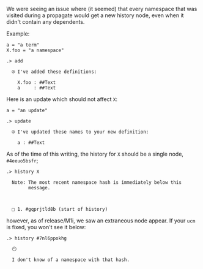 We were seeing an issue where (it seemed) that every namespace that was visited during a propagate would get a new history node, even when it didn't contain any dependents.

Example:
```unison
a = "a term"
X.foo = "a namespace"
```

```ucm
.> add

  ⍟ I've added these definitions:
  
    X.foo : ##Text
    a     : ##Text

```
Here is an update which should not affect `X`:
```unison
a = "an update"
```

```ucm
.> update

  ⍟ I've updated these names to your new definition:
  
    a : ##Text

```
As of the time of this writing, the history for `X` should be a single node, `#4eeuo5bsfr`;
```ucm
.> history X

  Note: The most recent namespace hash is immediately below this
        message.
  
  
  
  □ 1. #gqprjtld8b (start of history)

```
however, as of release/M1i, we saw an extraneous node appear.  If your `ucm` is fixed, you won't see it below:
```ucm
.> history #7nl6ppokhg

  😶
  
  I don't know of a namespace with that hash.

```
